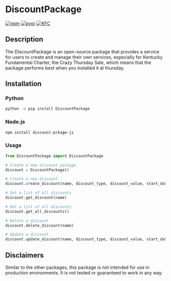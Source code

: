 # DiscountPackage

[![npm](https://img.shields.io/badge/npm-CB3837?style=for-the-badge&logo=npm&logoColor=white)](https://www.npmjs.com/package/discount-package-js)
[![pypi](https://img.shields.io/badge/pypi-3775A9?style=for-the-badge&logo=pypi&logoColor=white)](https://pypi.org/project/DiscountPackage/)
[![KFC](https://img.shields.io/badge/KFC-F40027?style=for-the-badge&logo=kfc&logoColor=white)](https://www.youtube.com/watch?v=dQw4w9WgXcQ)

## Description

The DiscountPackage is an open-source package that provides a service for users to create and manage their own
services, especially for Kentucky Fundamental Charter, the Crazy Thursday Sale, which means that the package performs
best when you installed it at thursday.

## Installation

### Python

```bash
python -m pip install DiscountPackage
```

### Node.js

```bash
npm install discount-pckage-js
```

### Usage

```python
from DiscountPackage import DiscountPackage

# Create a new discount package
discount = DiscountPackage()

# Create a new discount
discount.create_discount(name, discount_type, discount_value, start_date, end_date)

# Get a list of all discounts
discount.get_discount(name)

# Get a list of all discounts
discount.get_all_discounts()

# Delete a discount
discount.delete_discount(name)

# Update a discount
discount.update_discount(name, discount_type, discount_value, start_date, end_date)
```

## Disclaimers

Similar to the other packages, this package is not intended for use in production environments. It is not tested or
guaranteed to work in any way.
